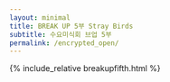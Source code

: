 ```yaml
---
layout: minimal
title: BREAK UP 5부 Stray Birds
subtitle: 수요미식회 브업 5부
permalink: /encrypted_open/
---
```

{% include_relative breakupfifth.html %}
